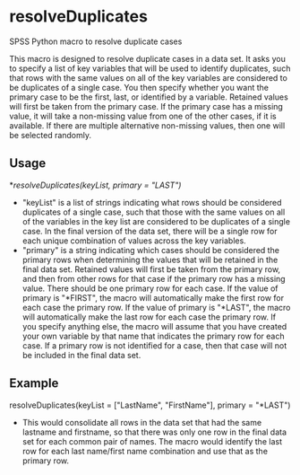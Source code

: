 # resolveDuplicates
SPSS Python macro to resolve duplicate cases

This macro is designed to resolve duplicate cases in a data set. It asks you to specify a list of key variables that will be used to identify duplicates, such that rows with the same values on all of the key variables are considered to be duplicates of a single case. You then specify whether you want the primary case to be the first, last, or identified by a variable. Retained values will first be taken from the primary case. If the primary case has a missing value, it will take a non-missing value from one of the other cases, if it is available. If there are multiple alternative non-missing values, then one will be selected randomly.

## Usage 
**resolveDuplicates(keyList, primary = "*LAST")**
* "keyList" is a list of strings indicating what rows should be considered duplicates of a single case, such that those with the same values on all of the variables in the key list are considered to be duplicates of a single case. In the final version of the data set, there will be a single row for each unique combination of values across the key variables.
* "primary" is a string indicating which cases should be considered the primary rows when determining the values that will be retained in the final data set. Retained values will first be taken from the primary row, and then from other rows for that case if the primary row has a missing value. There should be one primary row for each case. If the value of primary is "*FIRST", the macro will automatically make the first row for each case the primary row. If the value of primary is "*LAST", the macro will automatically make the last row for each case the primary row. If you specify anything else, the macro will assume that you have created your own variable by that name that indicates the primary row for each case. If a primary row is not identified for a case, then that case will not be included in the final data set.

## Example
resolveDuplicates(keyList = ["LastName", "FirstName"],
primary = "*LAST")
* This would consolidate all rows in the data set that had the same lastname and firstname, so that there was only one row in the final data set for each common pair of names. The macro would identify the last row for each last name/first name combination and use that as the primary row. 

